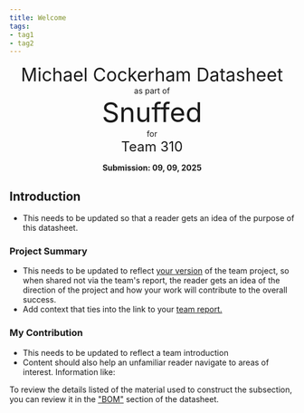 ```yaml
---
title: Welcome
tags:
- tag1
- tag2
---
```

<center>
<font size= "6">Michael Cockerham Datasheet</font><br>
as part of<br>
<font size= "8"> Snuffed</font><br>
for<br>
<font size= "5"> Team 310 </font><br>

**Submission: 09, 09, 2025**
</center>

## Introduction

* This needs to be updated so that a reader gets an idea of the purpose of this datasheet.

### Project Summary

* This needs to be updated to reflect <ins>your version</ins> of the team project, so when shared not via the team's report, the reader gets an idea of the direction of the project and how your work will contribute to the overall success.
* Add context that ties into the link to your [team report.](https://embedded-systems-design.github.io/EGR304TeamTemplate/)


### My Contribution

* This needs to be updated to reflect a team introduction
* Content should also help an unfamiliar reader navigate to areas of interest. Information like:

To review the details listed of the material used to construct the subsection, you can review it in the ["BOM"](https://embedded-systems-design.github.io/EGR304DataSheetTemplate/03-BOM/BOM/) section of the datasheet.
